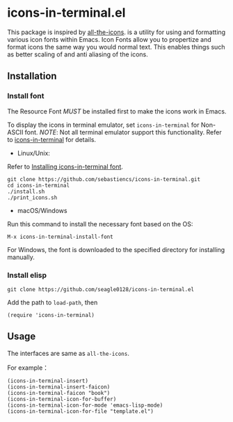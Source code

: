 # icons-in-terminal.el

This package is inspired by [all-the-icons](https://github.com/domtronn/all-the-icons.el).
is a utility for using and formatting various icon fonts within Emacs.  Icon
Fonts allow you to propertize and format icons the same way you would normal
text.  This enables things such as better scaling of and anti aliasing of the
icons.

## Installation

### Install font

The Resource Font *MUST* be installed first to make the icons work in Emacs.

To display the icons in terminal emulator, set `icons-in-terminal` for Non-ASCII
font. *NOTE*: Not all terminal emulator support this functionality. Refer to
[icons-in-terminal](https://github.com/sebastiencs/icons-in-terminal) for details.

- Linux/Unix:

Refer to [Installing icons-in-terminal
font](https://github.com/sebastiencs/icons-in-terminal#installation).

``` shell
git clone https://github.com/sebastiencs/icons-in-terminal.git
cd icons-in-terminal
./install.sh
./print_icons.sh
```

- macOS/Windows

Run this command to install the necessary font based on the OS:

``` emacs-lisp
M-x icons-in-terminal-install-font
```

For Windows, the font is downloaded to the specified directory for installing
manually.

### Install elisp

``` shell
git clone https://github.com/seagle0128/icons-in-terminal.el
```

Add the path to `load-path`, then

``` emacs-lisp
(require 'icons-in-terminal)
```

## Usage

The interfaces are same as `all-the-icons`.

For example：

``` emacs-lisp
(icons-in-terminal-insert)
(icons-in-terminal-insert-faicon)
(icons-in-terminal-faicon "book")
(icons-in-terminal-icon-for-buffer)
(icons-in-terminal-icon-for-mode 'emacs-lisp-mode)
(icons-in-terminal-icon-for-file "template.el")
```
